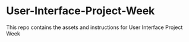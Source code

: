 # User-Interface-Project-Week
This repo contains the assets and instructions for User Interface Project Week
